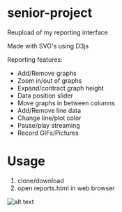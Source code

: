 # senior-project
Reupload of my reporting interface

Made with SVG's using D3js

Reporting features:

- Add/Remove graphs
- Zoom in/out of graphs
- Expand/contract graph height
- Data position slider
- Move graphs in between columns
- Add/Remove line data
- Change line/plot color
- Pause/play streaming
- Record GIFs/Pictures

# Usage
1. clone/download
2. open reports.html in web browser

![alt text](https://raw.githubusercontent.com/ealmachar/senior-project/master/report%20example.PNG "example ")